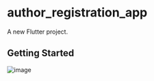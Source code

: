 # author_registration_app

A new Flutter project.

## Getting Started
![image](https://github.com/vishalpanchal007/author_registration_app/assets/117709901/98068710-665c-4486-b345-73a3e54f7c29)
